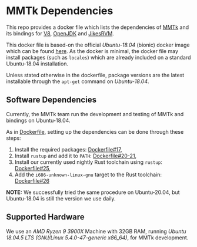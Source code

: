 # MMTk Dependencies

This repo provides a docker file which lists the dependencies of [MMTk](https://github.com/mmtk/mmtk-core) and its bindings for [V8](https://github.com/mmtk/mmtk-v8), [OpenJDK](https://github.com/mmtk/mmtk-openjdk) and [JikesRVM](https://github.com/mmtk/mmtk-openjdk).

This docker file is based-on the official _Ubuntu-18.04_ (bionic) docker image which can be found [here](https://hub.docker.com/_/ubuntu).
As the docker is minimal, the docker file may install packages (such as `locales`) which are already included on a standard Ubuntu-18.04 installation.

Unless stated otherwise in the dockerfile, package versions are the latest installable through the `apt-get` command on _Ubuntu-18.04_.

## Software Dependencies

Currently, the MMTk team run the development and testing of MMTk and bindings on Ubuntu-18.04.

As in [Dockerfile](https://github.com/mmtk/mmtk-docker/blob/main/Dockerfile), setting up the dependencies can be done through these steps:

1. Install the required packages: [Dockerfile#17](https://github.com/mmtk/mmtk-docker/blob/main/Dockerfile#L17),
2. Install `rustup` and add it to `PATH`: [Dockerfile#20-21](https://github.com/mmtk/mmtk-docker/blob/main/Dockerfile#L20-L21),
3. Install our currently used nightly Rust toolchain using `rustup`: [Dockerfile#25](https://github.com/mmtk/mmtk-docker/blob/main/Dockerfile#L25),
4. Add the `i686-unknown-linux-gnu` target to the Rust toolchain: [Dockerfile#26](https://github.com/mmtk/mmtk-docker/blob/main/Dockerfile#L26)

__NOTE:__ We successfully tried the same procedure on Ubuntu-20.04, but Ubuntu-18.04 is still the version we use daily.

## Supported Hardware

We use an _AMD Ryzen 9 3900X_ Machine with 32GB RAM, running _Ubuntu 18.04.5 LTS (GNU/Linux 5.4.0-47-generic x86_64)_, for MMTk development.

